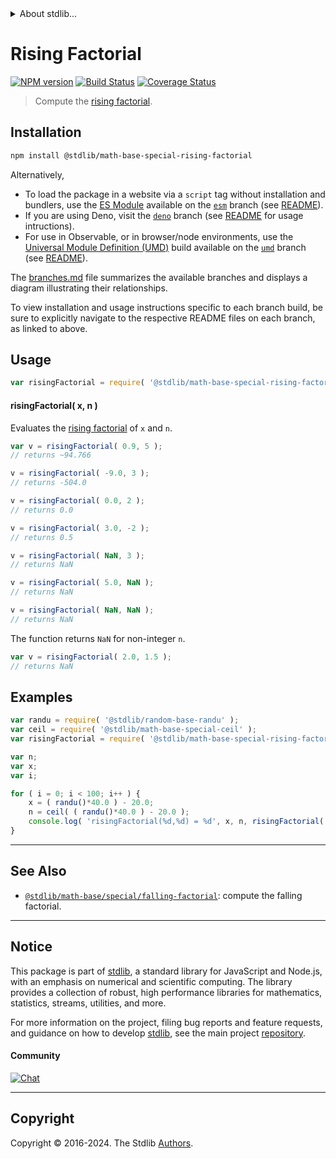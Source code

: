 <!--

@license Apache-2.0

Copyright (c) 2018 The Stdlib Authors.

Licensed under the Apache License, Version 2.0 (the "License");
you may not use this file except in compliance with the License.
You may obtain a copy of the License at

   http://www.apache.org/licenses/LICENSE-2.0

Unless required by applicable law or agreed to in writing, software
distributed under the License is distributed on an "AS IS" BASIS,
WITHOUT WARRANTIES OR CONDITIONS OF ANY KIND, either express or implied.
See the License for the specific language governing permissions and
limitations under the License.

-->


<details>
  <summary>
    About stdlib...
  </summary>
  <p>We believe in a future in which the web is a preferred environment for numerical computation. To help realize this future, we've built stdlib. stdlib is a standard library, with an emphasis on numerical and scientific computation, written in JavaScript (and C) for execution in browsers and in Node.js.</p>
  <p>The library is fully decomposable, being architected in such a way that you can swap out and mix and match APIs and functionality to cater to your exact preferences and use cases.</p>
  <p>When you use stdlib, you can be absolutely certain that you are using the most thorough, rigorous, well-written, studied, documented, tested, measured, and high-quality code out there.</p>
  <p>To join us in bringing numerical computing to the web, get started by checking us out on <a href="https://github.com/stdlib-js/stdlib">GitHub</a>, and please consider <a href="https://opencollective.com/stdlib">financially supporting stdlib</a>. We greatly appreciate your continued support!</p>
</details>

# Rising Factorial

[![NPM version][npm-image]][npm-url] [![Build Status][test-image]][test-url] [![Coverage Status][coverage-image]][coverage-url] <!-- [![dependencies][dependencies-image]][dependencies-url] -->

> Compute the [rising factorial][falling-and-rising-factorials].

<section class="intro">

</section>

<!-- /.intro -->

<section class="installation">

## Installation

```bash
npm install @stdlib/math-base-special-rising-factorial
```

Alternatively,

-   To load the package in a website via a `script` tag without installation and bundlers, use the [ES Module][es-module] available on the [`esm`][esm-url] branch (see [README][esm-readme]).
-   If you are using Deno, visit the [`deno`][deno-url] branch (see [README][deno-readme] for usage intructions).
-   For use in Observable, or in browser/node environments, use the [Universal Module Definition (UMD)][umd] build available on the [`umd`][umd-url] branch (see [README][umd-readme]).

The [branches.md][branches-url] file summarizes the available branches and displays a diagram illustrating their relationships.

To view installation and usage instructions specific to each branch build, be sure to explicitly navigate to the respective README files on each branch, as linked to above.

</section>

<section class="usage">

## Usage

```javascript
var risingFactorial = require( '@stdlib/math-base-special-rising-factorial' );
```

#### risingFactorial( x, n )

Evaluates the [rising factorial][falling-and-rising-factorials] of `x` and `n`.

```javascript
var v = risingFactorial( 0.9, 5 );
// returns ~94.766

v = risingFactorial( -9.0, 3 );
// returns -504.0

v = risingFactorial( 0.0, 2 );
// returns 0.0

v = risingFactorial( 3.0, -2 );
// returns 0.5

v = risingFactorial( NaN, 3 );
// returns NaN

v = risingFactorial( 5.0, NaN );
// returns NaN

v = risingFactorial( NaN, NaN );
// returns NaN
```

The function returns `NaN` for non-integer `n`.

```javascript
var v = risingFactorial( 2.0, 1.5 );
// returns NaN
```

</section>

<!-- /.usage -->

<section class="examples">

## Examples

<!-- eslint no-undef: "error" -->

```javascript
var randu = require( '@stdlib/random-base-randu' );
var ceil = require( '@stdlib/math-base-special-ceil' );
var risingFactorial = require( '@stdlib/math-base-special-rising-factorial' );

var n;
var x;
var i;

for ( i = 0; i < 100; i++ ) {
    x = ( randu()*40.0 ) - 20.0;
    n = ceil( ( randu()*40.0 ) - 20.0 );
    console.log( 'risingFactorial(%d,%d) = %d', x, n, risingFactorial( x, n ) );
}
```

</section>

<!-- /.examples -->

<!-- Section for related `stdlib` packages. Do not manually edit this section, as it is automatically populated. -->

<section class="related">

* * *

## See Also

-   <span class="package-name">[`@stdlib/math-base/special/falling-factorial`][@stdlib/math/base/special/falling-factorial]</span><span class="delimiter">: </span><span class="description">compute the falling factorial.</span>

</section>

<!-- /.related -->

<!-- Section for all links. Make sure to keep an empty line after the `section` element and another before the `/section` close. -->


<section class="main-repo" >

* * *

## Notice

This package is part of [stdlib][stdlib], a standard library for JavaScript and Node.js, with an emphasis on numerical and scientific computing. The library provides a collection of robust, high performance libraries for mathematics, statistics, streams, utilities, and more.

For more information on the project, filing bug reports and feature requests, and guidance on how to develop [stdlib][stdlib], see the main project [repository][stdlib].

#### Community

[![Chat][chat-image]][chat-url]

---

## Copyright

Copyright &copy; 2016-2024. The Stdlib [Authors][stdlib-authors].

</section>

<!-- /.stdlib -->

<!-- Section for all links. Make sure to keep an empty line after the `section` element and another before the `/section` close. -->

<section class="links">

[npm-image]: http://img.shields.io/npm/v/@stdlib/math-base-special-rising-factorial.svg
[npm-url]: https://npmjs.org/package/@stdlib/math-base-special-rising-factorial

[test-image]: https://github.com/stdlib-js/math-base-special-rising-factorial/actions/workflows/test.yml/badge.svg?branch=main
[test-url]: https://github.com/stdlib-js/math-base-special-rising-factorial/actions/workflows/test.yml?query=branch:main

[coverage-image]: https://img.shields.io/codecov/c/github/stdlib-js/math-base-special-rising-factorial/main.svg
[coverage-url]: https://codecov.io/github/stdlib-js/math-base-special-rising-factorial?branch=main

<!--

[dependencies-image]: https://img.shields.io/david/stdlib-js/math-base-special-rising-factorial.svg
[dependencies-url]: https://david-dm.org/stdlib-js/math-base-special-rising-factorial/main

-->

[chat-image]: https://img.shields.io/gitter/room/stdlib-js/stdlib.svg
[chat-url]: https://app.gitter.im/#/room/#stdlib-js_stdlib:gitter.im

[stdlib]: https://github.com/stdlib-js/stdlib

[stdlib-authors]: https://github.com/stdlib-js/stdlib/graphs/contributors

[umd]: https://github.com/umdjs/umd
[es-module]: https://developer.mozilla.org/en-US/docs/Web/JavaScript/Guide/Modules

[deno-url]: https://github.com/stdlib-js/math-base-special-rising-factorial/tree/deno
[deno-readme]: https://github.com/stdlib-js/math-base-special-rising-factorial/blob/deno/README.md
[umd-url]: https://github.com/stdlib-js/math-base-special-rising-factorial/tree/umd
[umd-readme]: https://github.com/stdlib-js/math-base-special-rising-factorial/blob/umd/README.md
[esm-url]: https://github.com/stdlib-js/math-base-special-rising-factorial/tree/esm
[esm-readme]: https://github.com/stdlib-js/math-base-special-rising-factorial/blob/esm/README.md
[branches-url]: https://github.com/stdlib-js/math-base-special-rising-factorial/blob/main/branches.md

[falling-and-rising-factorials]: https://en.wikipedia.org/wiki/Falling_and_rising_factorials

<!-- <related-links> -->

[@stdlib/math/base/special/falling-factorial]: https://github.com/stdlib-js/math-base-special-falling-factorial

<!-- </related-links> -->

</section>

<!-- /.links -->

